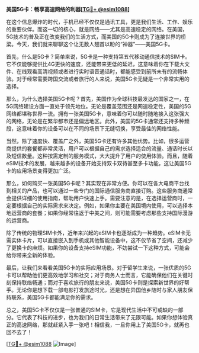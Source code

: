 **美国5G卡：畅享高速网络的利器[[TG💪+ @esim1088](https://t.me/s/esim1088)]**

在这个信息爆炸的时代，手机已经不仅仅是通讯工具，更是我们生活、工作、娱乐的重要伙伴。而这一切的核心，就是网络——尤其是高速稳定的网络。在美国，5G技术的普及正在改变我们的生活方式，而美国的5G卡则成为了连接世界的桥梁。今天，我们就来聊聊这个让无数人翘首以盼的“神器”——美国5G卡。

首先，什么是5G卡？简单来说，5G卡是一种支持第五代移动通信技术的SIM卡。它不仅能够提供比4G更快的速度，还能带来更低的延迟，这意味着你在下载大文件、在线观看高清视频或者进行实时语音通话时，都能感受到前所未有的流畅体验。对于经常需要跨国交流或者旅行的人来说，美国5G卡无疑是一个非常实用的选择。

那么，为什么选择美国5G卡呢？首先，美国作为全球科技最发达的国家之一，在5G网络建设方面一直处于领先地位。无论是覆盖范围还是网速稳定性，美国的5G网络都堪称世界一流。拥有一张美国5G卡，意味着你可以随时随地接入这张强大的网络，无论是在繁华都市还是偏远地区。此外，美国的5G卡通常还支持多种频段，这意味着你的设备可以在不同的场景下无缝切换，享受最佳的网络性能。

当然，除了速度快、覆盖广之外，美国5G卡还有许多其他优势。比如，很多运营商提供的套餐都非常灵活，用户可以根据自己的需求选择适合的流量、通话时长以及短信数量。这种按需定制的服务模式，大大提升了用户的使用体验。而且，随着eSIM技术的发展，越来越多的设备开始支持双卡双待甚至多卡功能，这让美国5G卡的应用场景变得更加广泛。

那么，如何购买一张美国5G卡呢？其实现在非常方便。你可以在各大电商平台找到相关的产品，也可以通过一些专门的国际通信服务商直接订购。这些服务商通常会提供详细的使用指南，帮助用户快速上手。需要注意的是，在选择运营商时，一定要根据自己的实际需求来决定。例如，如果你主要在美国境内使用，可以选择本地运营商的套餐；如果你经常往返于中美之间，则可能需要考虑那些支持国际漫游的运营商。

除了传统的物理SIM卡外，近年来兴起的eSIM卡也逐渐成为一种趋势。eSIM卡无需实体卡片，可以直接嵌入到手机或其他智能设备中，这不仅节省了空间，还减少了更换卡的麻烦。如果你的设备支持eSIM功能，不妨尝试一下这种方式，可能会给你带来全新的体验。

最后，让我们来看看美国5G卡的实际应用场景。对于留学生来说，一张优质的5G卡可以帮助他们更高效地学习和社交；对于商务人士而言，它能确保他们在关键时刻保持联络畅通；而对于喜欢旅行的朋友来说，美国5G卡则是探索新世界的好帮手。无论你是想下载一部电影打发旅途时光，还是想在异国他乡随时与家人朋友保持联系，美国5G卡都能满足你的需求。

总之，美国5G卡不仅仅是一张普通的SIM卡，它是现代生活中不可或缺的一部分。它代表了科技的进步，也为我们的日常生活带来了无限可能。如果你想体验真正的高速网络，那就赶紧入手一张吧！相信我，一旦你用上了美国5G卡，就再也回不去了！

[[TG💪+ @esim1088](https://t.me/s/esim1088) ![Image](https://i.postimg.cc/4NQfJmqS/Snipaste-2025-05-13-00-14-12.png)]
